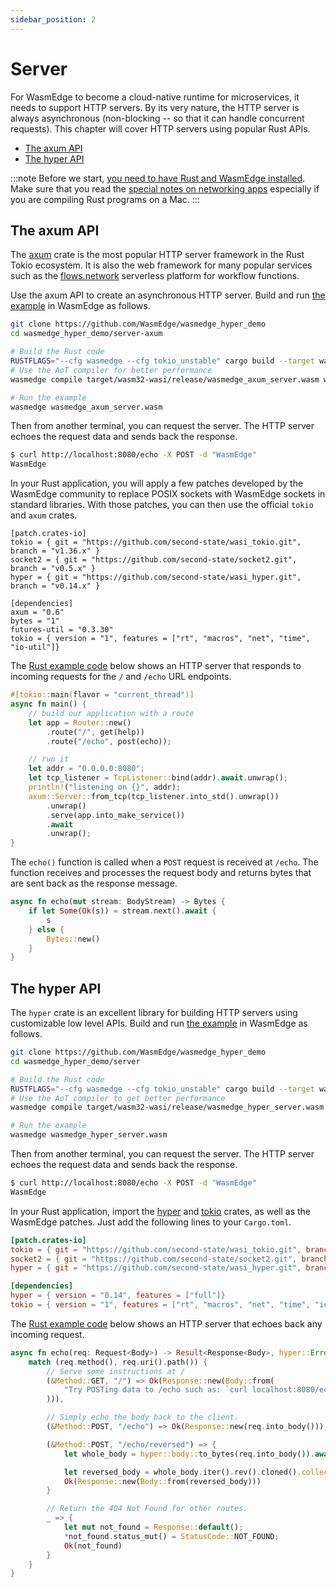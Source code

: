 ```yaml
---
sidebar_position: 2
---
```


# Server

For WasmEdge to become a cloud-native runtime for microservices, it needs to support HTTP servers. By its very nature, the HTTP server is always asynchronous (non-blocking -- so that it can handle concurrent requests). This chapter will cover HTTP servers using popular Rust APIs.

- [The axum API](#the-warp-api)
- [The hyper API](#the-hyper-api)

<!-- prettier-ignore -->
:::note
Before we start, [you need to have Rust and WasmEdge installed](../setup.md).
Make sure that you read the [special notes on networking apps](../setup#special-notes-for-networking-apps) especially if you are compiling Rust programs on a Mac.
:::

## The axum API

The [axum](https://github.com/tokio-rs/axum) crate is the most popular HTTP server framework in the Rust Tokio ecosystem.
It is also the web framework for many popular services such as the [flows.network](https://flows.network) serverless platform for workflow functions.

Use the axum API to create an asynchronous HTTP server. Build and run [the example](https://github.com/WasmEdge/wasmedge_hyper_demo/blob/main/server-axum/) in WasmEdge as follows.

```bash
git clone https://github.com/WasmEdge/wasmedge_hyper_demo
cd wasmedge_hyper_demo/server-axum

# Build the Rust code
RUSTFLAGS="--cfg wasmedge --cfg tokio_unstable" cargo build --target wasm32-wasi --release
# Use the AoT compiler for better performance
wasmedge compile target/wasm32-wasi/release/wasmedge_axum_server.wasm wasmedge_axum_server.wasm

# Run the example
wasmedge wasmedge_axum_server.wasm
```

Then from another terminal, you can request the server. The HTTP server echoes the request data and sends back the response.

```bash
$ curl http://localhost:8080/echo -X POST -d "WasmEdge"
WasmEdge
```

In your Rust application, you will apply a few patches developed by the WasmEdge community to replace
POSIX sockets with WasmEdge sockets in standard libraries. With those patches, you can then
use the official `tokio` and `axum` crates.

```
[patch.crates-io]
tokio = { git = "https://github.com/second-state/wasi_tokio.git", branch = "v1.36.x" }
socket2 = { git = "https://github.com/second-state/socket2.git", branch = "v0.5.x" }
hyper = { git = "https://github.com/second-state/wasi_hyper.git", branch = "v0.14.x" }

[dependencies]
axum = "0.6"
bytes = "1"
futures-util = "0.3.30"
tokio = { version = "1", features = ["rt", "macros", "net", "time", "io-util"]}
```

The [Rust example code](https://github.com/WasmEdge/wasmedge_hyper_demo/blob/main/server-axum/src/main.rs) below shows an HTTP server that responds to incoming requests for the `/` and `/echo` URL endpoints.

```rust
#[tokio::main(flavor = "current_thread")]
async fn main() {
    // build our application with a route
    let app = Router::new()
        .route("/", get(help))
        .route("/echo", post(echo));

    // run it
    let addr = "0.0.0.0:8080";
    let tcp_listener = TcpListener::bind(addr).await.unwrap();
    println!("listening on {}", addr);
    axum::Server::from_tcp(tcp_listener.into_std().unwrap())
        .unwrap()
        .serve(app.into_make_service())
        .await
        .unwrap();
}
```

The  `echo()` function is called when a `POST` request is received at `/echo`. The function receives and processes
the request body and returns bytes that are sent back as the response message.

```rust
async fn echo(mut stream: BodyStream) -> Bytes {
    if let Some(Ok(s)) = stream.next().await {
        s
    } else {
        Bytes::new()
    }
}
```

## The hyper API

The `hyper` crate is an excellent library for building HTTP servers using customizable low level APIs. Build and run [the example](https://github.com/WasmEdge/wasmedge_hyper_demo/blob/main/server/) in WasmEdge as follows.

```bash
git clone https://github.com/WasmEdge/wasmedge_hyper_demo
cd wasmedge_hyper_demo/server

# Build the Rust code
RUSTFLAGS="--cfg wasmedge --cfg tokio_unstable" cargo build --target wasm32-wasi --release
# Use the AoT compiler to get better performance
wasmedge compile target/wasm32-wasi/release/wasmedge_hyper_server.wasm wasmedge_hyper_server.wasm

# Run the example
wasmedge wasmedge_hyper_server.wasm
```

Then from another terminal, you can request the server. The HTTP server echoes the request data and sends back the response.

```bash
$ curl http://localhost:8080/echo -X POST -d "WasmEdge"
WasmEdge
```

In your Rust application, import the [hyper](https://crates.io/crates/hyper) and [tokio](https://crates.io/crates/tokio) crates, as well as the WasmEdge patches. Just add the following lines to your `Cargo.toml`.

```toml
[patch.crates-io]
tokio = { git = "https://github.com/second-state/wasi_tokio.git", branch = "v1.36.x" }
socket2 = { git = "https://github.com/second-state/socket2.git", branch = "v0.5.x" }
hyper = { git = "https://github.com/second-state/wasi_hyper.git", branch = "v0.14.x" }

[dependencies]
hyper = { version = "0.14", features = ["full"]}
tokio = { version = "1", features = ["rt", "macros", "net", "time", "io-util"]}
```

The [Rust example code](https://github.com/WasmEdge/wasmedge_hyper_demo/blob/main/server/src/main.rs) below shows an HTTP server that echoes back any incoming request.

```rust
async fn echo(req: Request<Body>) -> Result<Response<Body>, hyper::Error> {
    match (req.method(), req.uri().path()) {
        // Serve some instructions at /
        (&Method::GET, "/") => Ok(Response::new(Body::from(
            "Try POSTing data to /echo such as: `curl localhost:8080/echo -XPOST -d 'hello world'`",
        ))),

        // Simply echo the body back to the client.
        (&Method::POST, "/echo") => Ok(Response::new(req.into_body())),

        (&Method::POST, "/echo/reversed") => {
            let whole_body = hyper::body::to_bytes(req.into_body()).await?;

            let reversed_body = whole_body.iter().rev().cloned().collect::<Vec<u8>>();
            Ok(Response::new(Body::from(reversed_body)))
        }

        // Return the 404 Not Found for other routes.
        _ => {
            let mut not_found = Response::default();
            *not_found.status_mut() = StatusCode::NOT_FOUND;
            Ok(not_found)
        }
    }
}
```

